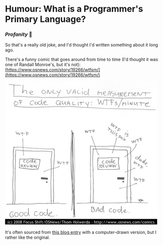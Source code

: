 # Humour: What is a Programmer's Primary Language?

### _**Profanity**_  🤣 

So that's a really old joke, and I'd thought I'd written something about it long ago.

There's a funny comic that goes around from time to time \(I'd thought it was one of Randall Monroe's, but it's not\): [https://www.osnews.com/story/19266/wtfsm/](https://www.osnews.com/story/19266/wtfsm/)

![The original hand-drawn version](../../.gitbook/assets/wtfsm.jpg)

It's often sourced from [this blog entry](http://commadot.com/wtf-per-minute/) with a computer-drawn version, but I rather like the original.

